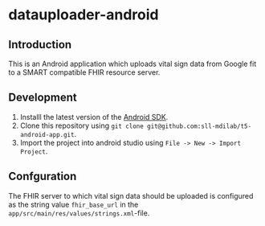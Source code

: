 # datauploader-android

## Introduction
This is an Android application which uploads vital sign data from Google fit to a SMART compatible FHIR resource server.

## Development
1. Installl the latest version of the [Android SDK](http://developer.android.com).
2. Clone this repository using `git clone git@github.com:sll-mdilab/t5-android-app.git`.
3. Import the project into android studio using `File -> New -> Import Project`.

## Confguration
The FHIR server to which vital sign data should be uploaded is configured as the string value `fhir_base_url` in the `app/src/main/res/values/strings.xml`-file.

